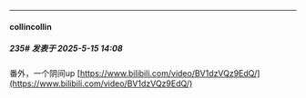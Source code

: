 ﻿
*****

####  collincollin  
##### 235#       发表于 2025-5-15 14:08

番外，一个阴间up
[https://www.bilibili.com/video/BV1dzVQz9EdQ/](https://www.bilibili.com/video/BV1dzVQz9EdQ/)

